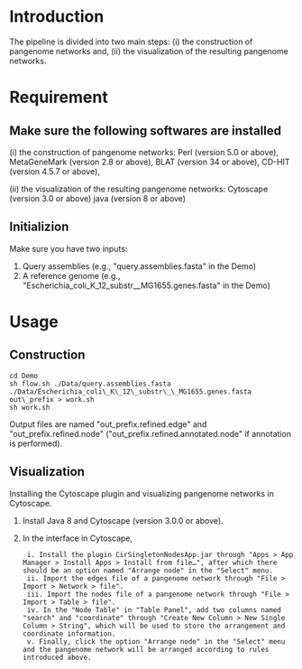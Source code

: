 # Introduction

The pipeline is divided into two main steps: (i) the construction of pangenome networks and, (ii) the visualization of the resulting pangenome networks.

# Requirement

## Make sure the following softwares are installed

(i) the construction of pangenome networks:
Perl (version 5.0 or above),
MetaGeneMark (version 2.8 or above),
BLAT (version 34 or above),
CD-HIT (version 4.5.7 or above),

(ii) the visualization of the resulting pangenome networks:
Cytoscape (version 3.0 or above)
java (version 8 or above)

## Initializion

Make sure you have two inputs:

1. Query assemblies (e.g., "query.assemblies.fasta" in the Demo)
2. A reference genome (e.g., "Escherichia\_coli\_K\_12\_substr\_\_MG1655.genes.fasta" in the Demo)

# Usage

## Construction

```shell
cd Demo
sh flow.sh ./Data/query.assemblies.fasta ./Data/Escherichia_coli\_K\_12\_substr\_\_MG1655.genes.fasta out\_prefix > work.sh 
sh work.sh

```

Output files are named "out\_prefix.refined.edge" and "out\_prefix.refined.node" ("out\_prefix.refined.annotated.node" if annotation is performed).

## Visualization

Installing the Cytoscape plugin and visualizing pangenome networks in Cytoscape.

1. Install Java 8  and Cytoscape (version 3.0.0 or above).

2. In the interface in Cytoscape,

   ```
    i. Install the plugin CirSingletonNodesApp.jar through "Apps > App Manager > Install Apps > Install from file…", after which there should be an option named "Arrange node" in the "Select" menu.
    ii. Import the edges file of a pangenome network through "File > Import > Network > file".
    iii. Import the nodes file of a pangenome network through "File > Import > Table > file".
    iv. In the "Node Table" in "Table Panel", add two columns named "search" and "coordinate" through "Create New Column > New Single Column > String", which will be used to store the arrangement and coordinate information.
    v. Finally, click the option "Arrange node" in the "Select" menu and the pangenome network will be arranged according to rules introduced above.
   ```

